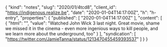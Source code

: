 {
  "kind": "notes",
  "slug": "2020/01/4tcd8",
  "client_id": "https://indigenous.realize.be",
  "date": "2020-01-04T14:17:00Z",
  "h": "h-entry",
  "properties": {
    "published": [
      "2020-01-04T14:17:00Z"
    ],
    "content": [
      {
        "html": "",
        "value": "Watched John Wick 3 last night. Great movie, shame we missed it in the cinema - even more ingenious ways to kill people, and we learn more about the underground, too"
      }
    ],
    "syndication": [
      "https://twitter.com/JamieTanna/status/1213470455459393537"
    ]
  }
}
